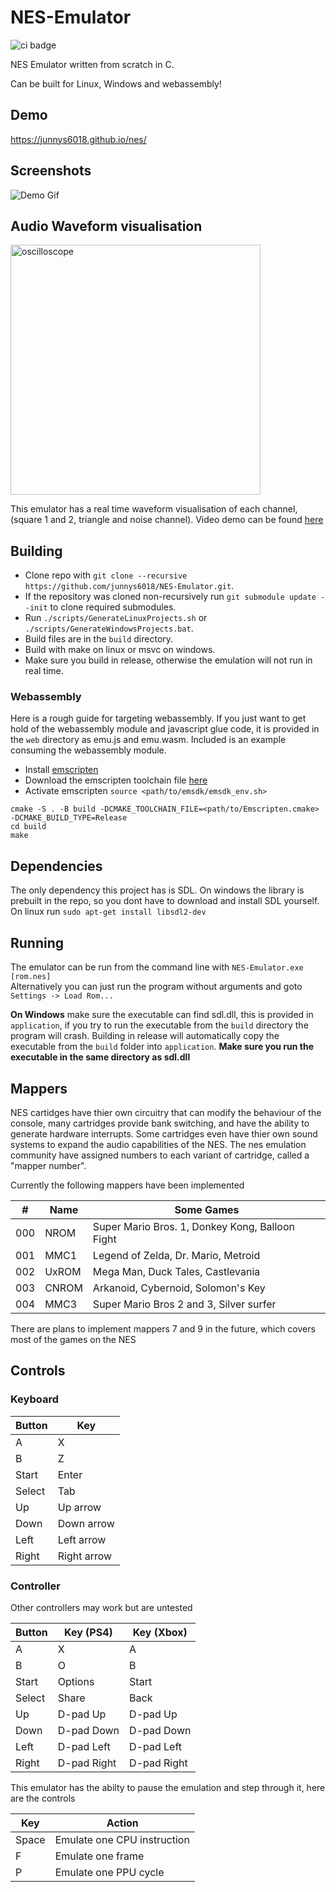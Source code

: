 # NES-Emulator
![ci badge](https://github.com/junnys6018/NES-Emulator/actions/workflows/main-workflow.yml/badge.svg)

NES Emulator written from scratch in C.  
  
Can be built for Linux, Windows and webassembly!

## Demo
https://junnys6018.github.io/nes/

## Screenshots
![Demo Gif](media/demo.gif)

## Audio Waveform visualisation
<img src="media/oscilloscope.png" alt="oscilloscope" width="400"/>

This emulator has a real time waveform visualisation of each channel, (square 1 and 2, triangle and noise channel).
Video demo can be found [here](https://youtu.be/fevGlhVMHI8)

## Building 
- Clone repo with `git clone --recursive https://github.com/junnys6018/NES-Emulator.git`.
- If the repository was cloned non-recursively run `git submodule update --init` to clone required submodules.
- Run `./scripts/GenerateLinuxProjects.sh` or `./scripts/GenerateWindowsProjects.bat`.
- Build files are in the `build` directory.
- Build with make on linux or msvc on windows. 
- Make sure you build in release, otherwise the emulation will not run in real time.

### Webassembly
Here is a rough guide for targeting webassembly. If you just want to get hold of the webassembly module and javascript glue code, it is provided in the `web` directory as emu.js and emu.wasm. Included is an example consuming the webassembly module.

- Install [emscripten](https://emscripten.org/docs/getting_started/downloads.html)
- Download the emscripten toolchain file [here](https://github.com/emscripten-core/emscripten/blob/main/cmake/Modules/Platform/Emscripten.cmake)
- Activate emscripten `source <path/to/emsdk/emsdk_env.sh>`

```
cmake -S . -B build -DCMAKE_TOOLCHAIN_FILE=<path/to/Emscripten.cmake> -DCMAKE_BUILD_TYPE=Release
cd build
make
```

## Dependencies
The only dependency this project has is SDL. On windows the library is prebuilt in the repo, so you dont have to download and install SDL yourself.  
On linux run `sudo apt-get install libsdl2-dev`

## Running 
The emulator can be run from the command line with `NES-Emulator.exe [rom.nes]`  
Alternatively you can just run the program without arguments and goto `Settings -> Load Rom...` 

**On Windows** make sure the executable can find sdl.dll, this is provided in `application`, if you try to run the executable from the `build` directory the program will crash. Building in release will automatically copy the executable from the `build` folder into `application`. **Make sure you run the executable in the same directory as sdl.dll**

## Mappers
NES cartidges have thier own circuitry that can modify the behaviour of the console, many cartridges provide bank switching, and have the ability to generate hardware interrupts. Some cartridges even have thier own sound systems to expand the audio capabilities of the NES. The nes emulation community have assigned numbers to each variant of cartridge, called a "mapper number". 

Currently the following mappers have been implemented

 \#  | Name  | Some Games
-----|-------|--------------------------------------------------
 000 | NROM  | Super Mario Bros. 1, Donkey Kong, Balloon Fight
 001 | MMC1  | Legend of Zelda, Dr. Mario, Metroid
 002 | UxROM | Mega Man, Duck Tales, Castlevania
 003 | CNROM | Arkanoid, Cybernoid, Solomon's Key
 004 | MMC3  | Super Mario Bros 2 and 3, Silver surfer  
 
There are plans to implement mappers 7 and 9 in the future, which covers most of the games on the NES

## Controls
### Keyboard
Button | Key         
-------|-------------
A      | X           
B      | Z           
Start  | Enter       
Select | Tab 
Up     | Up arrow    
Down   | Down arrow  
Left   | Left arrow  
Right  | Right arrow 

### Controller
Other controllers may work but are untested

Button | Key (PS4)   | Key (Xbox)  
-------|-------------|-------------
A      | X           | A           
B      | O           | B           
Start  | Options     | Start       
Select | Share       | Back        
Up     | D-pad Up    | D-pad Up    
Down   | D-pad Down  | D-pad Down  
Left   | D-pad Left  | D-pad Left  
Right  | D-pad Right | D-pad Right 
  
This emulator has the abilty to pause the emulation and step through it, here are the controls 

Key    | Action         
-------|-----------------------------
Space  | Emulate one CPU instruction           
F      | Emulate one frame           
P      | Emulate one PPU cycle
